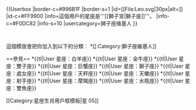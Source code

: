 {{Userbox
  |border-c=#996B1F
  |border-s=1
  |id=[[File:Leo.svg|30px|alt=]]
  |id-c=#FF9900
  |info=這個用戶的星座是'''[[獅子宮|獅子座]]'''。
  |info-c=#F0DC82
  |info-s=10
  |usercategory=狮子座维基人
}}
<noinclude>
<p style="clear: both; padding-top: 2em">
這個模版會把你加入到以下的分類：
*[[:Category:獅子座維基人]]

==參見==
*{{tl|User 星座：白羊座}}
*{{tl|User 星座：金牛座}}
*{{tl|User 星座：雙子座}}
*{{tl|User 星座：巨蟹座}}
*{{tl|User 星座：獅子座}}
*{{tl|User 星座：處女座}}
*{{tl|User 星座：天秤座}}
*{{tl|User 星座：天蠍座}}
*{{tl|User 星座：射手座}}
*{{tl|User 星座：摩羯座}}
*{{tl|User 星座：水瓶座}}
*{{tl|User 星座：雙魚座}}
</p>
[[Category:星座生肖用戶框模板|星 05]]
</noinclude>